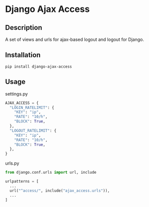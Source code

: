 # Django Ajax Access

## Description

A set of views and urls for ajax-based logout and logout for Django.

## Installation

```
pip install django-ajax-access
```

## Usage

settings.py

```python
AJAX_ACCESS = {
  "LOGIN_RATELIMIT": {
    "KEY": "ip",
    "RATE": "10/h",
    "BLOCK": True,
  },
  "LOGOUT_RATELIMIT": {
    "KEY": "ip",
    "RATE": "10/h",
    "BLOCK": True,
  },
}
```

urls.py

```python
from django.conf.urls import url, include

urlpatterns = [
  ...
  url("^access/", include("ajax_access.urls")),
  ...
]
```
